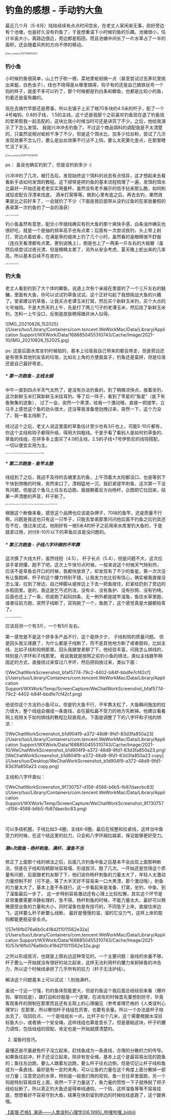 # 钓鱼的感想 - 手动钓大鱼



最近几个月（5-8月）陆陆续续有点点时间空余，在老丈人家闲来无事，刚好旁边有个池塘，也是好久没有钓鱼了，于是想重温下小时候钓鱼的乐趣。池塘很小，估计半亩大小，离路边很近，旁边都是稻田，而且池塘中间长了一片水草占了一半的面积，还会随着风吹的方向不停的移动。

<img src="/Users/tuo/Library/Containers/com.tencent.WeWorkMac/Data/Library/Application Support/WXWork/Data/1688850455310743/Cache/Image/2021-10/wx_camera_1627186642822.jpg" alt="wx_camera_1627186642822" style="zoom:50%;" />



###  钓小鱼

小时候钓鱼很简单，山上竹子砍一根，菜地里蚯蚓搞一点（甚至尝试过去茅坑里挑出来蛆，白色虫子），线也不晓得是从哪里搞得，钩子有的还是自己搞铁丝弯一个钩的样子，就差不多可以钓了，那个时候都是钓白条和鲫鱼，也都是比较小的鱼，钓着还是蛮有趣的。

现在去搞竹竿那还是费事，所以去镇子上买了根70多块的4.5米的杆子，配了一个4号袖钩，0.8的子线， 1.5的主线，这个还是我那个之前喜欢钓鱼现在退了钓鱼烧的堂弟帮我一起去配的，这块比我小时候当时可还是讲究了不少。之后，他给我演示了下怎么发饵， 我就兴冲冲去钓鱼了。不过这个商品饵料的调配我是不太清楚的，只虽然说相对蚯蚓干净了不少，但是这个饵水比、加多少拉丝粉，尝试了几次发现效果不怎么行，要么是出丝效果不行沾不上钩，要么太死雾化差点，在那里瞎忙活了半天。

<img src="/Users/tuo/Library/Containers/com.tencent.WeWorkMac/Data/Library/Application Support/WXWork/Data/1688850455310743/Cache/Image/2021-10/wx_camera_1629770036256.jpg" alt="wx_camera_1629770036256" style="zoom:50%;" />

ps： 虽说也确实钓到了，但是没钓到多少 :( 

兴冲冲钓了几次，被打击后，发现始终这个饵料的状态有点怪异，这才想起来去看看新手该如何发饵的教程。这下顺带是把钓鱼的基本流程梳理了一遍，发饵的饵水比最好一开始还是老老实实用量杯，虽然没有老手展示的信手拈来那么酷，如何削减铅皮配合浮漂来找底， 酒米打窝等等。做到心里有底之后，再去去钓，果然效果是比之前好多了，一会就钓了不少（下面是我后面带从没钓过鱼的在家放暑假的表弟第一次钓鱼钓了一会的渔获）

<img src="/Users/tuo/Library/Containers/com.tencent.WeWorkMac/Data/Library/Application Support/WXWork/Data/1688850455310743/Cache/Image/2021-10/IMG_20210823_185048.jpg" alt="IMG_20210823_185048" style="zoom: 25%;" />

钓小鱼虽然有意思，配合小竿细线确实有钓大鱼的那个爽快手感，白条油炸确实也很好吃，就是一个是抽的频率高手也有点累；后面有一次尝试夜钓，头上带上射灯，旁边点着蚊香，在满是草的堤岸上钓了几个小时，虽然看的是眼睛很不舒服（连白天看漂都有点累，更别说晚上），倒是也上了一两条一斤左右的大板鲫（虽然后续尝试过夜光漂，但是眼睛太累了，另外从安全考虑，夏天晚上蛇出来的几率高，所以基本后续不在夜钓）。

<img src="/Users/tuo/Library/Containers/com.tencent.WeWorkMac/Data/Library/Application Support/WXWork/Data/1688850455310743/Cache/Image/2021-10/IMG_20210615_215635.jpg" alt="IMG_20210615_215635" style="zoom:25%;" />





### 钓大鱼

老丈人看到钓到了大个体的鲫鱼，说道上次有个亲戚在里面钓了一个三斤左右的鲢鳙，里面有大鱼，你可以试试钓草鱼试试。这个正好勾起了我想挑战大鱼的兴趣了。堂弟建议钓草鱼，让我买点老谭玉米打窝，然后买个新鲜玉米钓，买个大点的七号袖钩。于是大热天的上午，先是打了两三勺子的老谭玉米，然后挂了新鲜玉米钓，怎料一上午没口，反倒是皮肤晒得跟非洲人似得。

![IMG_20210826_152025](/Users/tuo/Library/Containers/com.tencent.WeWorkMac/Data/Library/Application Support/WXWork/Data/1688850455310743/Cache/Image/2021-10/IMG_20210826_152025.jpg)

ps: 这是后面水库坐钓时候拍的，基本上垃圾我自己带来的都会带走，但是旁边还是有很多其他钓友丢的垃圾，比如左上角的方便面盒子，钓鱼还是蛮拼，但是垃圾还是自己最好带走。

##### * 第一次跑鱼 - 主线太细

中午一直到四点半天气太热了，是没有办法钓鱼的，到了稍微凉快点，接着坐钓，这次新鲜玉米打窝新鲜玉米挂耳钓。等了后一阵子，看到了零星的“鱼星”（底下有鱼聚集的迹象）， 过了一会，突然一个黑漂，给我一个激动哦，直接一把提竿，立马手上感觉这个鱼的劲头很大，还没等我准备使劲拽过来，突然一下，这个力没了，我一看主线断了。 

经过这个之后，老丈人说这里面的草鱼估计至少也有3斤也上，可能5-10斤都有，你这个主线和钩子都得升级，得用大钩粗线。于是乎看了看别人是如何钓草鱼的、草鱼的线组，在拼多多上面买了4.0的主线，2.5的子线+7号伊势尼的线钩搭配，一切以便宜实用为主。

<img src="/Users/tuo/Library/Containers/com.tencent.WeWorkMac/Data/Library/Application Support/WXWork/Data/1688850455310743/Cache/Image/2021-10/Screenshot_20210618-225007.jpg" alt="Screenshot_20210618-225007" style="zoom:25%;" /><img src="/Users/tuo/Library/Containers/com.tencent.WeWorkMac/Data/Library/Application Support/WXWork/Data/1688850455310743/Cache/Image/2021-10/6f9baf3c3b36025c24cff52e0773999b.jpg" alt="6f9baf3c3b36025c24cff52e0773999b" style="zoom:25%;" />

##### * 第二次跑鱼 - 鱼竿太脆

线组到了之后，我迫不及待的去塘里去钓鱼，上午顶着大太阳都没口，也是等到下午快到傍晚的时候，突然来口了，漂相猛地一沉，我赶紧提竿刺鱼，这次第一下没有问题，但是这个鱼马上往左右边跑，我就朝着反方向杨杆，企图把它拉回来，结果一声清脆的声音，杆子断了。

<img src="/Users/tuo/Library/Containers/com.tencent.WeWorkMac/Data/Library/Application Support/WXWork/Temp/ScreenCapture/WeChatWorkScreenshot_7f570e6f-791b-4c88-ace2-0ded7c806a90.png" alt="WeChatWorkScreenshot_7f570e6f-791b-4c88-ace2-0ded7c806a90" style="zoom:25%;" /><img src="/Users/tuo/Library/Containers/com.tencent.WeWorkMac/Data/Library/Application Support/WXWork/Data/1688850455310743/Cache/Image/2021-10/mmexport1627186727348.jpg" alt="mmexport1627186727348" style="zoom:25%;" />

根据这个断像来看，感觉这个品牌也应该是杂牌子，70块的鱼竿，还是质量不行啊。问题是我这也只有这一只竿子，只能去堂弟那里问问他后面不钓鱼之后钓具还在不在，借过来试试。他刚好有一根5米4的杆子之前用来水库里钓大鱼的，于是就拿过用，对付8-10斤以下的草鱼应该是没问题的。

##### * 第三次跑鱼 - 子线八字环绑的不牢靠

这次换了大线大杆，虽然线短（4.5）， 杆子长点（5.4），但是问题不大，这次应该手拿把攥，跑不了吧。这次上午快10点时候，一般来说这个时候天气特别热，应该不是草鱼会开口的时候，我都快放弃了，却发现有了不少的鱼星。第一次次没有让鱼跑掉，杆子的这个腰力特别不错，让我发力也比较有信心，确实被我直接没怎么溜，拉到了岸边，自己伸脚从堤岸边上下去一把鱼按住，赶紧给扔到了旁边的水稻田里。是的，我这是乞丐式钓法，没有伞、没有鱼护、没有抄网、没有钓椅。后面也还上了一条，但是跑了起码四条，无一例外都是提竿溜鱼，鱼往水草里跑，或者往前方跑，突然子线断了，双钩脱了一个，鱼跑了，这个感觉真是大腿都拍青了。



<img src="/Users/tuo/Library/Containers/com.tencent.WeWorkMac/Data/Library/Application Support/WXWork/Data/1688850455310743/Cache/Image/2021-10/wx_camera_1624000933219.jpg" alt="wx_camera_1624000933219" style="zoom:25%;" />

应该目测一个有3斤，一个有5斤左右。

第一感觉是不是这个拼多多产品不行，这个是拼夕夕， 子线和钩的质量问题。 但是回头我又琢磨了，为什么都是子线断了，而不是其他地方断了或者脱钩，比如主线、比如子线和钩柄那里。回头我跟堂弟聊了下，他经验丰富，问我怎么绑线的， 特别是八字环和子线那里。 我说我就是按照之前钓小鱼的绑法，类似主线跟竿稍固定的方式，直接绕过来穿过八字环，然后把钩放过来，类似下面：

![WeChatWorkScreenshot_bfaf5774-79c2-4402-b84f-bbdfe7cf42cf](/Users/tuo/Library/Containers/com.tencent.WeWorkMac/Data/Library/Application Support/WXWork/Temp/ScreenCapture/WeChatWorkScreenshot_bfaf5774-79c2-4402-b84f-bbdfe7cf42cf.png)

他说你这个方法钓小鱼可以，但是钓大鱼不行，不牢靠太松了，大鱼瞬间施加的拉力很大，整个线组会绷成一条直线，会在最松最不受力的地方先断掉。他建议看看网上视频关于如何绑线的教程比较直观点。下面是调整了下的八字环和子线的绑法：

![WeChatWorkScreenshot_b1d904f9-a372-48d8-9fd1-83d3fa850a23](/Users/tuo/Library/Containers/com.tencent.WeWorkMac/Data/Library/Application Support/WXWork/Data/1688850455310743/Cache/Image/2021-10/WeChatWorkScreenshot_b1d904f9-a372-48d8-9fd1-83d3fa850a23.png![WeChatWorkScreenshot_b1d904f9-a372-48d8-9fd1-83d3fa850a23 copy](/Users/tuo/Desktop/WeChatWorkScreenshot_b1d904f9-a372-48d8-9fd1-83d3fa850a23 copy.png)

主线和八字环类似：

![WeChatWorkScreenshot_9f730757-d156-4588-b6b5-fb87daecbc83](/Users/tuo/Library/Containers/com.tencent.WeWorkMac/Data/Library/Application Support/WXWork/Temp/ScreenCapture/WeChatWorkScreenshot_9f730757-d156-4588-b6b5-fb87daecbc83.png)

​                                                          

可以多绕机圈，子线比如3-4圈，主线6-8圈，最后在规整和拉紧线，这样当中鱼受力的时候，在这个结这里的拉力，只会和八字环越拉越紧，保证能够更好受力。



##### 第n次跑鱼 - 杨杆刺鱼、满杆、溜鱼不当

修正了上面那个线的绑法之后，后面几次钓鱼中鱼之后基本不会出现上面那种断法，但是在子线和钩柄那块容易塌、形成拔河，跑了几次。一开始还是觉得这个质量有问题，后面跟老钓友聊了下，他们说你杨杆刺鱼的力量太大了，年轻人太激动力量控制不好（可不是，等了大半天好不容易来一口大黑漂，那个激动哦），刺鱼的力量太大了，基本上差不多就行。这一步看起来是准备、打窝，坐钓、中鱼、到了溜鱼最后一步了， 这一步特别容易激动还有心理上比较松懈，其实这个环节是非常重要需要冷静处理的，急不得。杨杆刺鱼的时候，不能力量太大，最好可以稍微感受出鱼的力量和大小，同时溜鱼也是有技巧的，不同急于上岸，直接往岸边飞，这样要么杆子断要么线断。 最好是慢慢的溜，溜的它没力气，这样上岸的取钩都能更稳妥安全点。

![57e16fb076a6b0c418d2f1011562e32a](/Users/tuo/Library/Containers/com.tencent.WeWorkMac/Data/Library/Application Support/WXWork/Data/1688850455310743/Cache/Image/2021-10/57e16fb076a6b0c418d2f1011562e32a.jpg)



之所以形成拔河，也就是上图右边这种常见的，一个主要问题：是线的余量不够，杆子要么一开始就没有很好的站立起来，这样无法利用杆的腰力来卸掉鱼的冲击力，所以这个时候线承担了几乎所有的拉力（杆子无法护线）。

解决这个问题基本上可以试试：1.别抛满杆。



虽说一寸远一寸强，钓的鱼体型能更大，但是钓鱼这个我后面总结经验来看（爆炸钩、窜钩挂底），跟打战和炒股是一个道理，在进攻的时候首先要想到防守，毕竟客观条件的限制在那里而且还有主观上的心理偏见（参考查理芒格的《人类误判心理学》）在那里，所以哪怕杆子线组在厉害，也要有余量。所以一个办法是杆子抛出去了，往回拉点， 一个是线组长一点，比杆子长个几米，这个需要根据水深目标鱼大小，或者搞一个安全绳，这样线组也算是变长了。但是基础这块，杆子的腰力调性，包括线组的搭配，肯定也是一开始就摸清楚的。

2. 溜鱼时技巧。

最懂还是尽量避免杆子没立起来，赶线鱼成为一条直线，合理的分散的力的传导。如果鱼往前冲，杆子还没立起来，除非有安全绳，基本上这个是最容易出现的跑鱼的；鱼往左边跑，要么人跟着左边跑，要么杆子往右边倒，但是切记让杆子线和鱼成为一条直线，最好是有一定的夹角，可以让鱼的力量在这个角度上面分散掉一部分力量；注意旁边的水草，特别是一般我们用的双钩，鱼一旦往草里面跑，另一个钩就特别容易挂在上面，突然一下子力量送了，鱼力量的惯性一下子就挣脱了把子线给扯断了。所以真正钓大鱼还是得单线通钩，一个钩，这样溜鱼等等不容易挂底，想想看好不容易守到大鱼，结果在快到留到岸边的时候给挂底跑了，这个酸爽哦。



 



[【查理·芒格】演讲——人类误判心理学(06.1995)_哔哩哔哩_bilibili](https://www.bilibili.com/video/BV1Xt411w7Uo/)